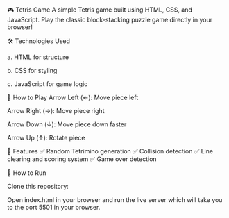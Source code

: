 🎮 Tetris Game
A simple Tetris game built using HTML, CSS, and JavaScript. Play the classic block-stacking puzzle game directly in your browser!

🛠️ Technologies Used


a. HTML for structure

b. CSS for styling

c. JavaScript for game logic

🎯 How to Play
Arrow Left (←): Move piece left

Arrow Right (→): Move piece right

Arrow Down (↓): Move piece down faster

Arrow Up (↑): Rotate piece

📌 Features
✅ Random Tetrimino generation
✅ Collision detection
✅ Line clearing and scoring system
✅ Game over detection

🚀 How to Run

Clone this repository:

Open index.html in your browser and run the live server which will take you to the port 5501 in your browser.
